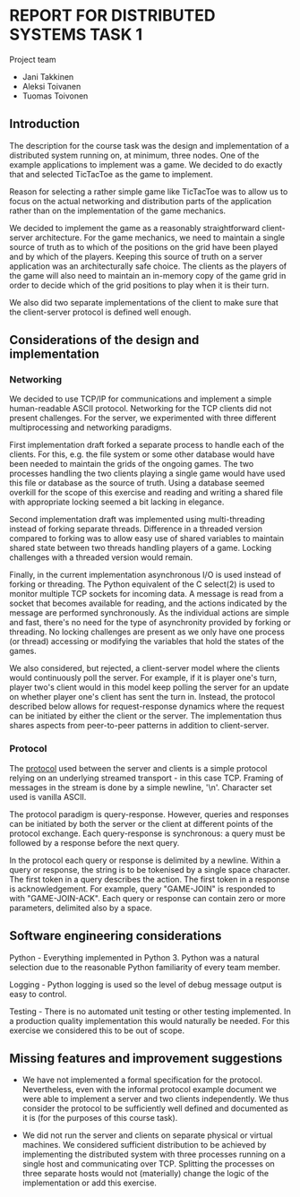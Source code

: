# REPORT FOR DISTRIBUTED SYSTEMS TASK 1

Project team

* Jani Takkinen
* Aleksi Toivanen
* Tuomas Toivonen


## Introduction

The description for the course task was the design and implementation
of a distributed system running on, at minimum, three nodes. One of
the example applications to implement was a game. We decided to do
exactly that and selected TicTacToe as the game to implement.

Reason for selecting a rather simple game like TicTacToe was to allow
us to focus on the actual networking and distribution parts of the
application rather than on the implementation of the game mechanics.

We decided to implement the game as a reasonably straightforward
client-server architecture. For the game mechanics, we need to
maintain a single source of truth as to which of the positions on the
grid have been played and by which of the players. Keeping this source
of truth on a server application was an architecturally safe
choice. The clients as the players of the game will also need to
maintain an in-memory copy of the game grid in order to decide which
of the grid positions to play when it is their turn.

We also did two separate implementations of the client to make sure
that the client-server protocol is defined well enough.


## Considerations of the design and implementation

### Networking

We decided to use TCP/IP for communications and implement a simple
human-readable ASCII protocol. Networking for the TCP clients did not
present challenges. For the server, we experimented with three
different multiprocessing and networking paradigms.

First implementation draft forked a separate process to handle each of
the clients. For this, e.g. the file system or some other database
would have been needed to maintain the grids of the ongoing games. The
two processes handling the two clients playing a single game would
have used this file or database as the source of truth. Using a
database seemed overkill for the scope of this exercise and reading
and writing a shared file with appropriate locking seemed a bit
lacking in elegance.

Second implementation draft was implemented using multi-threading
instead of forking separate threads. Difference in a threaded version
compared to forking was to allow easy use of shared variables to
maintain shared state between two threads handling players of a
game. Locking challenges with a threaded version would remain.

Finally, in the current implementation asynchronous I/O is used
instead of forking or threading. The Python equivalent of the C
select(2) is used to monitor multiple TCP sockets for incoming data. A
message is read from a socket that becomes available for reading, and
the actions indicated by the message are performed synchronously. As
the individual actions are simple and fast, there's no need for the
type of asynchronity provided by forking or threading. No locking
challenges are present as we only have one process (or thread)
accessing or modifying the variables that hold the states of the
games.

We also considered, but rejected, a client-server model where the
clients would continuously poll the server. For example, if it is
player one's turn, player two's client would in this model keep
polling the server for an update on whether player one's client has
sent the turn in. Instead, the protocol described below allows for
request-response dynamics where the request can be initiated by either
the client or the server. The implementation thus shares aspects from
peer-to-peer patterns in addition to client-server.


### Protocol

The [protocol](protocol-example.txt) used between the server and
clients is a simple protocol relying on an underlying streamed
transport - in this case TCP. Framing of messages in the stream is
done by a simple newline, '\n'. Character set used is vanilla ASCII.

The protocol paradigm is query-response. However, queries and
responses can be initiated by both the server or the client at
different points of the protocol exchange. Each query-response is
synchronous: a query must be followed by a response before the next
query.

In the protocol each query or response is delimited by a
newline. Within a query or response, the string is to be tokenised by
a single space character. The first token in a query describes the
action. The first token in a response is acknowledgement. For example,
query "GAME-JOIN" is responded to with "GAME-JOIN-ACK". Each query or
response can contain zero or more parameters, delimited also by a
space.


## Software engineering considerations

Python - Everything implemented in Python 3. Python was a natural
selection due to the reasonable Python familiarity of every team
member.

Logging - Python logging is used so the level of debug message output
is easy to control.

Testing - There is no automated unit testing or other testing
implemented. In a production quality implementation this would
naturally be needed. For this exercise we considered this to be out of
scope.


## Missing features and improvement suggestions



* We have not implemented a formal specification for the
  protocol. Nevertheless, even with the informal protocol example
  document we were able to implement a server and two clients
  independently. We thus consider the protocol to be sufficiently well
  defined and documented as it is (for the purposes of this course
  task).

* We did not run the server and clients on separate physical or
  virtual machines. We considered sufficient distribution to be
  achieved by implementing the distributed system with three processes
  running on a single host and communicating over TCP. Splitting the
  processes on three separate hosts would not (materially) change the
  logic of the implementation or add this exercise.
